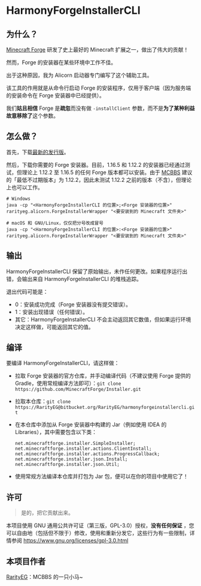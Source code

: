 # HarmonyForgeInstallerCLI

## 为什么？

[Minecraft Forge](https://files.minecraftforge.net) 研发了史上最好的 Minecraft 扩展之一，做出了伟大的贡献！

然而，Forge 的安装器在某些环境中工作不佳。

出于这种原因，我为 Alicorn 启动器专门编写了这个辅助工具。

该工具的作用就是从命令行启动 Forge 的安装程序，仅用于客户端（因为服务端的安装命令在 Forge 安装器中已经提供）。

我们**姑且相信** Forge 是**疏忽**而没有做 `-installClient` 参数，而不是**为了某种利益故意移除了**这个参数。

## 怎么做？

首先，下载[最新的发行版](https://bitbucket.org/RarityEG/harmonyforgeinstallercli/downloads/HarmonyForgeInstallerCLI-internal.jar)。

然后，下载你需要的 Forge 安装器。目前，1.16.5 和 1.12.2 的安装器已经通过测试，但理论上 1.12.2 至 1.16.5 的任何 Forge
版本都可以安装。由于 [MCBBS](https://www.mcbbs.net) 建议的「最低不过期版本」为 1.12.2，因此未测试 1.12.2 之前的版本（不含），但理论上也可以工作。

```shell
# Windows
java -cp "<HarmonyForgeInstallerCLI 的位置>;<Forge 安装器的位置>" rarityeg.alicorn.ForgeInstallerWrapper "<要安装到的 Minecraft 文件夹>"

# macOS 和 GNU/Linux，仅仅把分号改成冒号
java -cp "<HarmonyForgeInstallerCLI 的位置>:<Forge 安装器的位置>" rarityeg.alicorn.ForgeInstallerWrapper "<要安装到的 Minecraft 文件夹>"
```

## 输出

HarmonyForgeInstallerCLI 保留了原始输出，未作任何更改。如果程序运行出错，会输出来自 HarmonyForgeInstallerCLI 的堆栈追踪。

退出代码可能是：

- 0：安装成功完成（Forge 安装器没有提交错误）。
- 1：安装出现错误（任何错误）。
- 其它：HarmonyForgeInstallerCLI 不会主动返回其它数值，但如果运行环境决定这样做，可能返回其它的值。

## 编译

要编译 HarmonyForgeInstallerCLI，请这样做：

- 拉取 Forge 安装器的官方仓库，并手动编译代码（不建议使用 Forge 提供的
  Gradle，使用常规编译方法即可）：`git clone https://github.com/MinecraftForge/Installer.git`
- 拉取本仓库：`git clone https://RarityEG@bitbucket.org/RarityEG/harmonyforgeinstallercli.git`

- 在本仓库中添加从 Forge 安装器中构建的 Jar（例如使用 IDEA 的 Libraries），其中需要包含以下类：

  ```
  net.minecraftforge.installer.SimpleInstaller;
  net.minecraftforge.installer.actions.ClientInstall;
  net.minecraftforge.installer.actions.ProgressCallback;
  net.minecraftforge.installer.json.Install;
  net.minecraftforge.installer.json.Util;
  ```

- 使用常规方法编译本仓库并打包为 Jar 包，便可以在你的项目中使用它了！

## 许可

> 是的，把它贡献出来。

本项目使用 GNU 通用公共许可证（第三版，GPL-3.0）授权，**没有任何保证**
，您可以自由地（包括但不限于）修改，使用和重新分发它，这些行为有一些限制，详情参阅 https://www.gnu.org/licenses/gpl-3.0.html

## 本项目作者

[RarityEG](https://www.mcbbs.net/home.php?mod=space&uid=3281025)：MCBBS 的一只小马~